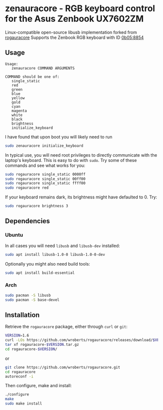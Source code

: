 # zenauracore - RGB keyboard control for the Asus Zenbook UX7602ZM

Linux-compatible open-source libusb implementation forked from [rogauracore](https://github.com/wroberts/rogauracore)
Supports the Zenbook RGB keyboard with ID [0b05:8854](https://linux-hardware.org/index.php?id=usb:0b05-8854)

## Usage

```
Usage:
   zenauracore COMMAND ARGUMENTS

COMMAND should be one of:
   single_static
   red
   green
   blue
   yellow
   gold
   cyan
   magenta
   white
   black
   brightness
   initialize_keyboard
```

I have found that upon boot you will likely need to run
```sh
sudo zenauracore initialize_keyboard
```

In typical use, you will need root privileges to directly communicate
with the laptop's keyboard.  This is easy to do with `sudo`.  Try some
of these commands and see what works for you:

```sh
sudo rogauracore single_static 0000ff
sudo rogauracore single_static 00ff00
sudo rogauracore single_static ffff00
sudo rogauracore red
```

If your keyboard remains dark, its brightness might have defaulted to 0. Try:
```sh
sudo rogauracore brightness 3
```

## Dependencies

### Ubuntu

In all cases you will need `libusb` and `libusb-dev` installed:
```sh
sudo apt install libusb-1.0-0 libusb-1.0-0-dev
```
Optionally you might also need build tools:
```sh
sudo apt install build-essential
```

### Arch

```sh
sudo pacman -S libusb
sudo pacman -S base-devel
```

## Installation

Retrieve the `rogauracore` package, either through `curl` or `git`:
```sh
VERSION=1.6
curl -LOs https://github.com/wroberts/rogauracore/releases/download/$VERSION/rogauracore-$VERSION.tar.gz
tar xf rogauracore-$VERSION.tar.gz
cd rogauracore-$VERSION/
```
or
```sh
git clone https://github.com/wroberts/rogauracore.git
cd rogauracore
autoreconf -i
```

Then configure, make and install:
```sh
./configure
make
sudo make install
```
